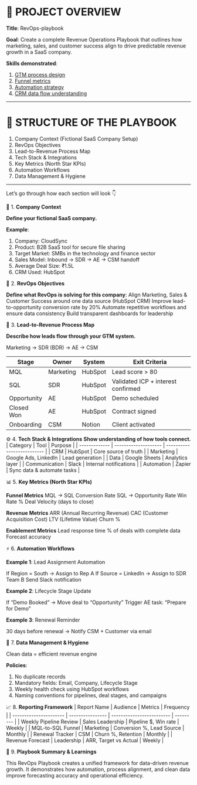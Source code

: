 # 🚀 PROJECT OVERVIEW

**Title**: RevOps-playbook

**Goal**: Create a complete Revenue Operations Playbook that outlines how marketing, sales, and customer success align to drive predictable revenue growth in a SaaS company.

**Skills demonstrated**:
1. [GTM process design](01_gtm_strategy./readme.md)
2. [Funnel metrics](https://github.com/snehajoseph04/RevOps-Portfolio/blob/main/02_data_pipeline_and_crm_structure.md)
3. [Automation strategy](https://github.com/snehajoseph04/RevOps-Portfolio/blob/main/03_reporting_dashboard.md)
4. [CRM data flow understanding](https://github.com/snehajoseph04/RevOps-Portfolio/blob/main/04_automation_workflows.md)

---

# 🧩 STRUCTURE OF THE PLAYBOOK

1.  Company Context (Fictional SaaS Company Setup)
2.  RevOps Objectives
3.  Lead-to-Revenue Process Map 
4.  Tech Stack & Integrations
5.  Key Metrics (North Star KPIs)
6.  Automation Workflows
7. Data Management & Hygiene

---
Let’s go through how each section will look 👇

🏢 1. **Company Context**

**Define your fictional SaaS company.**

**Example**:
1. Company: CloudSync
2. Product: B2B SaaS tool for secure file sharing
3. Target Market: SMBs in the technology and finance sector
4. Sales Model: Inbound → SDR → AE → CSM handoff
5. Average Deal Size: ₹1.5L
6. CRM Used: HubSpot



🎯 2. **RevOps Objectives**

**Define what RevOps is solving for this company**:
Align Marketing, Sales & Customer Success around one data source (HubSpot CRM)
Improve lead-to-opportunity conversion rate by 20%
Automate repetitive workflows and ensure data consistency
Build transparent dashboards for leadership



🔁 3. **Lead-to-Revenue Process Map**

**Describe how leads flow through your GTM system.**

Marketing → SDR (BDR) → AE → CSM

| Stage       | Owner     | System  | Exit Criteria                      |
| ----------- | --------- | ------- | ---------------------------------- |
| MQL         | Marketing | HubSpot | Lead score > 80                    |
| SQL         | SDR       | HubSpot | Validated ICP + interest confirmed |
| Opportunity | AE        | HubSpot | Demo scheduled                     |
| Closed Won  | AE        | HubSpot | Contract signed                    |
| Onboarding  | CSM       | Notion  | Client activated                   |




⚙️ 4. **Tech Stack & Integrations**
**Show understanding of how tools connect.**
| Category      | Tool                 | Purpose                    |
| ------------- | -------------------- | -------------------------- |
| CRM           | HubSpot              | Core source of truth       |
| Marketing     | Google Ads, LinkedIn | Lead generation            |
| Data          | Google Sheets        | Analytics layer            |
| Communication | Slack                | Internal notifications     |
| Automation    | Zapier               | Sync data & automate tasks |




📊 5. **Key Metrics (North Star KPIs)**

**Funnel Metrics**
MQL → SQL Conversion Rate
SQL → Opportunity Rate
Win Rate %
Deal Velocity (days to close)

**Revenue Metrics**
ARR (Annual Recurring Revenue)
CAC (Customer Acquisition Cost)
LTV (Lifetime Value)
Churn %

**Enablement Metrics**
Lead response time
% of deals with complete data
Forecast accuracy



⚡ 6. **Automation Workflows**

**Example 1**: Lead Assignment Automation

If Region = South → Assign to Rep A
If Source = LinkedIn → Assign to SDR Team B
Send Slack notification

**Example 2**: Lifecycle Stage Update

If “Demo Booked” → Move deal to “Opportunity”
Trigger AE task: “Prepare for Demo”

**Example 3**: Renewal Reminder

30 days before renewal → Notify CSM + Customer via email



🧹 7. **Data Management & Hygiene**

Clean data = efficient revenue engine

**Policies**:
1. No duplicate records
2. Mandatory fields: Email, Company, Lifecycle Stage
3. Weekly health check using HubSpot workflows
4. Naming conventions for pipelines, deal stages, and campaigns



📈 8. **Reporting Framework**
| Report Name            | Audience         | Metrics                   | Frequency |
| ---------------------- | ---------------- | ------------------------- | --------- |
| Weekly Pipeline Review | Sales Leadership | Pipeline $, Win rate      | Weekly    |
| MQL-to-SQL Funnel      | Marketing        | Conversion %, Lead Source | Monthly   |
| Renewal Tracker        | CSM              | Churn %, Retention        | Monthly   |
| Revenue Forecast       | Leadership       | ARR, Target vs Actual     | Weekly    |



📘 9. **Playbook Summary & Learnings**

This RevOps Playbook creates a unified framework for data-driven revenue growth.
It demonstrates how automation, process alignment, and clean data improve forecasting accuracy and operational efficiency.
